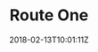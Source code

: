 ---
title: "Route One"
date: 2018-02-13T10:01:11Z
description: ""
weight: 5
company: "blubolt"
site_url: "https://www.routeone.co.uk"
---